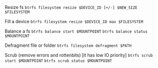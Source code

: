 Resize fs
```btrfs filesystem resize $DEVICE_ID [+/-] $NEW_SIZE $FILESYSTEM```

Fill a device
```btrfs filesystem resize $DEVICE_ID max $FILESYSTEM```

Balance a fs
```btrfs balance start $MOUNTPOINT```
```btrfs balance status $MOUNTPOINT```

Defragment file or folder
```btrfs filesystem defragment $PATH```

Scrub (remove errors and rottenbits) [it has low IO priority]
```btrfs scrub start $MOUNTPOINT```
```btrfs scrub status $MOUNTPOINT```
